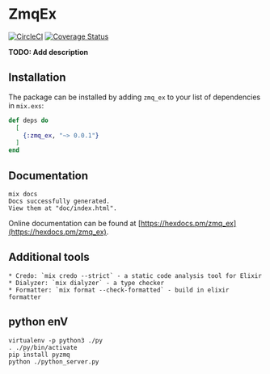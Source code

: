 # ZmqEx
[![CircleCI](https://circleci.com/gh/half-t/zmq_ex.svg?style=svg)](https://circleci.com/gh/half-t/zmq_ex)
[![Coverage Status](https://coveralls.io/repos/github/half-t/zmq_ex/badge.svg?branch=master)](https://coveralls.io/github/half-t/zmq_ex?branch=master)

**TODO: Add description**

## Installation

The package can be installed by adding `zmq_ex` to your list of dependencies in `mix.exs`:

```elixir
def deps do
  [
    {:zmq_ex, "~> 0.0.1"}
  ]
end
```

## Documentation

```
mix docs
Docs successfully generated.
View them at "doc/index.html".
```

Online documentation can be found at [https://hexdocs.pm/zmq_ex](https://hexdocs.pm/zmq_ex).

## Additional tools

    * Credo: `mix credo --strict` - a static code analysis tool for Elixir
    * Dialyzer: `mix dialyzer` - a type checker
    * Formatter: `mix format --check-formatted` - build in elixir formatter

## python enV

```
virtualenv -p python3 ./py
. ./py/bin/activate
pip install pyzmq
python ./python_server.py
```

